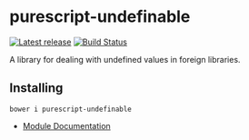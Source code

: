 # purescript-undefinable

[![Latest release](http://img.shields.io/bower/v/purescript-undefinable.svg)](https://github.com/Risto-Stevcev/purescript-undefinable/releases)
[![Build Status](https://travis-ci.org/Risto-Stevcev/purescript-undefinable.svg?branch=master)](https://travis-ci.org/Risto-Stevcev/purescript-undefinable)

A library for dealing with undefined values in foreign libraries.

## Installing

    bower i purescript-undefinable

- [Module Documentation](https://pursuit.purescript.org/packages/purescript-undefinable)
